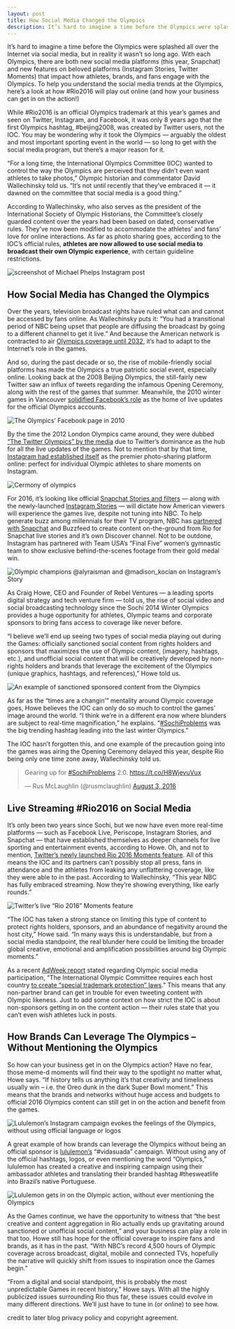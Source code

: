 ```yaml
---
layout: post
title: How Social Media Changed the Olympics
description: It’s hard to imagine a time before the Olympics were splashed all over the Internet via social media, but in reality it wasn’t so long ago. With each Olympics, there are both new social media platforms...
---
```


It’s hard to imagine a time before the Olympics were splashed all over the Internet via social media, but in reality it wasn’t so long ago. With each Olympics, there are both new social media platforms (this year, Snapchat) and new features on beloved platforms (Instagram Stories, Twitter Moments) that impact how athletes, brands, and fans engage with the Olympics. To help you understand the social media trends at the Olympics, here’s a look at how #Rio2016 will play out online (and how your business can get in on the action!)

While #Rio2016 is an official Olympics trademark at this year’s games and seen on Twitter, Instagram, and Facebook, it was only 8 years ago that the first Olympics hashtag, #beijing2008, was created by Twitter users, not the IOC. You may be wondering why it took the Olympics — arguably the oldest and most important sporting event in the world — so long to get with the social media program, but there’s a major reason for it.

“For a long time, the International Olympics Committee (IOC) wanted to control the way the Olympics are perceived that they didn’t even want athletes to take photos,” Olympic historian and commentator David Wallechinsky told us. “It’s not until recently that they’ve embraced it — it dawned on the committee that social media is a good thing.” 

According to Wallechinsky, who also serves as the president of the International Society of Olympic Historians, the Committee’s closely guarded content over the years had been based on dated, conservative rules. They’ve now been modified to accommodate the athletes’ and fans’ love for online interactions. As far as photo sharing goes, according to the IOC’s official rules, **athletes are now allowed to use social media to broadcast their own Olympic experience**, with certain guideline restrictions.

![screenshot of Michael Phelps Instagram post](https://alireza.one/images/instagram-m_phelps00.png "Michael Phelps")

## How Social Media has Changed the Olympics
Over the years, television broadcast rights have ruled what can and cannot be accessed by fans online. As Wallechinsky puts it: “You had a transitional period of NBC being upset that people are diffusing the broadcast by going to a different channel to get it live.” And because the American network is contracted to air [Olympics coverage until 2032](https://www.olympic.org/news/ioc-awards-olympic-games-broadcast-rights-to-nbcuniversal-through-to-2032), it’s had to adapt to the Internet’s role in the games.

And so, during the past decade or so, the rise of mobile-friendly social platforms has made the Olympics a true patriotic social event, especially online. Looking back at the 2008 Beijing Olympics, the still-fairly new Twitter saw an influx of tweets regarding the infamous Opening Ceremony, along with the rest of the games that summer. Meanwhile, the 2010 winter games in Vancouver [solidified Facebook’s role](http://mashable.com/2010/02/26/social-media-olympics/#anymJyG8n5qm) as the home of live updates for the official Olympics accounts.

![The Olympics’ Facebook page in 2010](https://alireza.one/images/http-2F2Fmashable.com2Fwp-content2Fuploads2F20102F022Fioc-facebook.jpg "The Olympics’ Facebook page in 2010")

By the time the 2012 London Olympics came around, they were dubbed [“The Twitter Olympics” by the media](http://www.cnn.com/2012/08/01/tech/social-media/welcome-twitter-olympics/) due to Twitter’s dominance as the hub for all the live updates of the games. Not to mention that by that time, [Instagram had established itself](http://blog.instagram.com/post/27615618774/follow-friday-the-olympics-on-instagram-if) as the premier photo-sharing platform online: perfect for individual Olympic athletes to share moments on Instagram.

![Cermony of olympics](https://alireza.one/images/cermony-of-olympics.png "Cermony of olympics")

For 2016, it’s looking like official [Snapchat Stories and filters](http://www.bloomberg.com/news/articles/2016-04-29/snapchat-scores-unprecedented-deal-with-nbc-to-showcase-olympics) — along with the newly-launched [Instagram Stories](https://later.com/blog/instagram-stories-or-snapchat-stories/) — will dictate how American viewers will experience the games live, despite not tuning into NBC.  To help generate buzz among millennials for their TV program, NBC has [partnered with Snapchat](http://variety.com/2016/digital/news/nbc-olympics-snapchat-1201763538/) and Buzzfeed to create content on-the-ground from Rio for Snapchat live stories and it’s own Discover channel. Not to be outdone, Instagram has partnered with Team USA’s “Final Five” women’s gymnastic team to show exclusive behind-the-scenes footage from their gold medal win.

![Olympic champions @alyraisman and @madison_kocian on Instagram’s Story](https://alireza.one/images/IMG_5777.png "Olympic champions @alyraisman and @madison_kocian on Instagram’s Story")

As Craig Howe, CEO and Founder of Rebel Ventures — a leading sports digital strategy and tech venture firm — told us, the rise of social video and social broadcasting technology since the Sochi 2014 Winter Olympics provides a huge opportunity for athletes, Olympic teams and corporate sponsors to bring fans access to coverage like never before.  

“I believe we’ll end up seeing two types of social media playing out during the Games: officially sanctioned social content from rights holders and sponsors that maximizes the use of Olympic content, (imagery, hashtags, etc.), and unofficial social content that will be creatively developed by non-rights holders and brands that leverage the excitement of the Olympics (unique graphics, hashtags, and references),” Howe told us.

![An example of sanctioned sponsored content from the Olympics](https://alireza.one/images/samsung-mobile-twitter-olympics.png "An example of sanctioned sponsored content from the Olympics")

As far as the “times are a changin’” mentality around Olympic coverage goes, Howe believes the IOC can only do so much to control the games’ image around the world. “I think we’re in a different era now where blunders are subject to real-time magnification,” he explains. “[#SochiProblems](https://twitter.com/search?q=%23sochiproblems) was the big trending hashtag leading into the last winter Olympics.”

The IOC hasn’t forgotten this, and one example of the precaution going into the games was airing the Opening Ceremony delayed this year, despite Rio being only one time zone away, Wallechinsky told us.

<blockquote class="twitter-tweet" data-lang="en"><p lang="en" dir="ltr">Gearing up for <a href="https://twitter.com/hashtag/SochiProblems?src=hash">#SochiProblems</a> 2.0.  <a href="https://t.co/H8WjevuVux">https://t.co/H8WjevuVux</a></p>&mdash; Rus McLaughlin (@rusmclaughlin) <a href="https://twitter.com/rusmclaughlin/status/760980233260457986">August 3, 2016</a></blockquote>
<script async src="//platform.twitter.com/widgets.js" charset="utf-8"></script>

## Live Streaming #Rio2016 on Social Media
It’s only been two years since Sochi, but we now have even more real-time platforms — such as Facebook Live, Periscope, Instagram Stories, and Snapchat — that have established themselves as deeper channels for live sporting and entertainment events, according to Howe. Oh, and not to mention, [Twitter’s newly launched Rio 2016 Moments feature](http://www.prnewswire.com/news-releases/twitter-announces-plans-for-rio-2016-olympic-games-300307376.html?tc=eml_cleartime). All of this means the IOC and its partners can’t possibly stop all press, fans in attendance and the athletes from leaking any unflattering coverage, like they were able to in the past. According to Wallechinsky, “This year NBC has fully embraced streaming. Now they’re showing everything, like early rounds.”

![Twitter’s live “Rio 2016” Moments feature](https://alireza.one/images/twitter-live-olympics.png "Twitter’s live “Rio 2016” Moments feature")

“The IOC has taken a strong stance on limiting this type of content to protect rights holders, sponsors, and an abundance of negativity around the host city,” Howe said. “In many ways this is understandable, but from a social media standpoint, the real blunder here could be limiting the broader global creative, emotional and amplification possibilities around big Olympic moments.”

As a recent [AdWeek report](http://www.adweek.com/news/advertising-branding/here-are-many-many-ways-your-business-can-get-trouble-tweeting-olympics-172699) stated regarding Olympic social media participation, “The International Olympic Committee requires each host country [to create “special trademark protection” laws](http://www.inta.org/TrademarkBasics/FactSheets/Pages/ProtectionofOlympicTrademarks.aspx).” This means that any non-partner brand can get in trouble for even tweeting content with Olympic likeness. Just to add some context on how strict the IOC is about non-sponsors getting in on the content action — their rules state that you can’t even wish athletes luck in posts.

## How Brands Can Leverage The Olympics – Without Mentioning the Olympics
So how can your  business get in on the Olympics action? Have no fear, those meme-d moments will find their way to the spotlight no matter what, Howe says. “If history tells us anything it’s that creativity and timeliness usually win – i.e. the Oreo dunk in the dark Super Bowl moment.” This means that the brands and networks without huge access and budgets to official 2016 Olympics content can still get in on the action and benefit from the games. 

![Lululemon’s Instagram campaign evokes the feelings of the Olympics, without using official language or logos](https://alireza.one/images/evokes-camp.png "Lululemon’s Instagram campaign evokes the feelings of the Olympics, without using official language or logos")

A great example of how brands can leverage the Olympics without being an official sponsor is [lululemon’s](http://instagram.com/lululemon) “#vidasuada” campaign. Without using any of the official hashtags, logos, or even mentioning the word “Olympics,” lululemon has created a creative and inspiring campaign using their ambassador athletes and translating their branded hashtag #thesweatlife into Brazil’s native Portuguese. 

![Lululemon gets in on the Olympic action, without ever mentioning the Olympics](https://alireza.one/images/olympics-action-instagram.png "Lululemon gets in on the Olympic action, without ever mentioning the Olympics")

As the Games continue, we have the opportunity to witness that “the best creative and content aggregation in Rio actually ends up gravitating around sanctioned or unofficial social content,” and your business can play a role in that too. Howe still has hope for the official coverage to inspire fans and brands, as it has in the past. “With NBC’s record 4,500 hours of Olympic coverage across broadcast, digital, mobile and connected TVs, hopefully the narrative will quickly shift from issues to inspiration once the Games begin.”

“From a digital and social standpoint, this is probably the most unpredictable Games in recent history,” Howe says. With all the highly publicized issues surrounding Rio thus far, these issues could evolve in many different directions. We’ll just have to tune in (or online) to see how.


credit to later blog privacy policy and copyright agreement.
